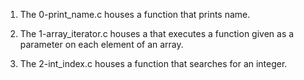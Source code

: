 1. The 0-print_name.c houses a function that prints name.

2. The 1-array_iterator.c houses a that executes a function given as a parameter on each element of an array.

3. The 2-int_index.c houses a function that searches for an integer.
